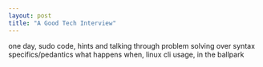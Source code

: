 ```yaml
---
layout: post
title: "A Good Tech Interview"
---
```


one day, sudo code, hints and talking through
problem solving over syntax specifics/pedantics
what happens when, linux cli usage, in the ballpark